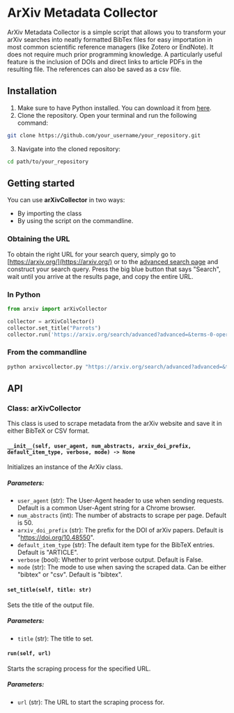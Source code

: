 ArXiv Metadata Collector
======

ArXiv Metadata Collector is a simple script that allows you to transform your arXiv searches into neatly formatted BibTex files for easy importation in most common scientific reference managers (like Zotero or EndNote). It does not require much prior programming knowledge. A particularly useful feature is the inclusion of DOIs and direct links to article PDFs in the resulting file. The references can also be saved as a csv file.

Installation
------

1. Make sure to have Python installed. You can download it from [here](https://www.python.org/downloads/).
2. Clone the repository. Open your terminal and run the following command:
```bash
git clone https://github.com/your_username/your_repository.git
```
3. Navigate into the cloned repository:
```bash
cd path/to/your_repository
```

Getting started
------

You can use **arXivCollector** in two ways:
- By importing the class
- By using the script on the commandline. 

### Obtaining the URL 
To obtain the right URL for your search query, simply go to [https://arxiv.org/](https://arxiv.org/) or to the [advanced search page](https://arxiv.org/search/advanced) and construct your search query. Press the big blue button that says "Search", wait until you arrive at the results page, and copy the entire URL. 

### In Python
```python
from arxiv import arXivCollector

collector = arXivCollector()
collector.set_title("Parrots")
collector.run('https://arxiv.org/search/advanced?advanced=&terms-0-operator=AND&terms-0-term=stochastic+parrot&terms-0-field=title&classification-physics_archives=all&classification-include_cross_list=include&date-filter_by=all_dates&date-year=&date-from_date=&date-to_date=&date-date_type=submitted_date&abstracts=show&size=50&order=-announced_date_first')
```

### From the commandline
```bash
python arxivcollector.py "https://arxiv.org/search/advanced?advanced=&terms-0-operator=AND&terms-0-term=stochastic+parrot&terms-0-field=title&classification-physics_archives=all&classification-include_cross_list=include&date-filter_by=all_dates&date-year=&date-from_date=&date-to_date=&date-date_type=submitted_date&abstracts=show&size=50&order=-announced_date_first" "Parrots"
```

API
------

### Class: arXivCollector

This class is used to scrape metadata from the arXiv website and save it in either BibTeX or CSV format.

#### `__init__(self, user_agent, num_abstracts, arxiv_doi_prefix, default_item_type, verbose, mode) -> None`

Initializes an instance of the ArXiv class.

##### Parameters:

- `user_agent` (str): The User-Agent header to use when sending requests. Default is a common User-Agent string for a Chrome browser.
- `num_abstracts` (int): The number of abstracts to scrape per page. Default is 50.
- `arxiv_doi_prefix` (str): The prefix for the DOI of arXiv papers. Default is "https://doi.org/10.48550".
- `default_item_type` (str): The default item type for the BibTeX entries. Default is "ARTICLE".
- `verbose` (bool): Whether to print verbose output. Default is False.
- `mode` (str): The mode to use when saving the scraped data. Can be either "bibtex" or "csv". Default is "bibtex".

#### `set_title(self, title: str)`

Sets the title of the output file.

##### Parameters:

- `title` (str): The title to set.

#### `run(self, url)`

Starts the scraping process for the specified URL.

##### Parameters:

- `url` (str): The URL to start the scraping process for.